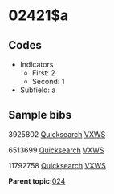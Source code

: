 # 02421$a

## Codes

-   Indicators
    -   First: 2
    -   Second: 1
-   Subfield: a

## Sample bibs

3925802 [Quicksearch](https://search.library.yale.edu/catalog/3925802) [VXWS](http://prodorbis.library.yale.edu:7014/vxws/GetHoldingsService?bibId=3925802)

6513699 [Quicksearch](https://search.library.yale.edu/catalog/6513699) [VXWS](http://prodorbis.library.yale.edu:7014/vxws/GetHoldingsService?bibId=6513699)

11792758 [Quicksearch](https://search.library.yale.edu/catalog/11792758) [VXWS](http://prodorbis.library.yale.edu:7014/vxws/GetHoldingsService?bibId=11792758)

**Parent topic:**[024](../../tags/024/024.md)


